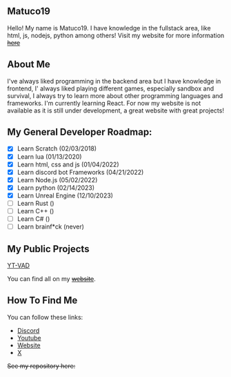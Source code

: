 <h2> Matuco19 </h2>

Hello! My name is Matuco19. I have knowledge in the fullstack area, like html, js, nodejs, python among others! 
Visit my website for more information ~~[here]()~~

<h2>About Me</h2>

I've always liked programming in the backend area but I have knowledge in frontend, I' always liked playing different games, especially sandbox and survival, I always try to learn more about other programming languages and frameworks. I'm currently learning React. For now my website is not available as it is still under development, a great website with great projects! 

<h2>My General Developer Roadmap:</h2>

- [x] Learn Scratch (02/03/2018)
- [x] Learn lua (01/13/2020)
- [x] Learn html, css and js (01/04/2022)
- [x] Learn discord bot Frameworks (04/21/2022)
- [x] Learn Node.js (05/02/2022)
- [x] Learn python (02/14/2023)
- [x] Learn Unreal Engine (12/10/2023)
- [ ] Learn Rust ()
- [ ] Learn C++ ()
- [ ] Learn C# ()
- [ ] Learn brainf*ck (never)

<h2>My Public Projects</h2>

[YT-VAD](https://github.com/Matuco19/yt-vad)


You can find all on my ~~[website]()~~.

<h2>How To Find Me</h2>
You can follow these links:

- [Discord](https://discordapp.com/users/609728126767071273)
- [Youtube]()
- [Website]()
- [ X ](https://twitter.com/Matuco19_DEV)


~~See my repository here:~~

